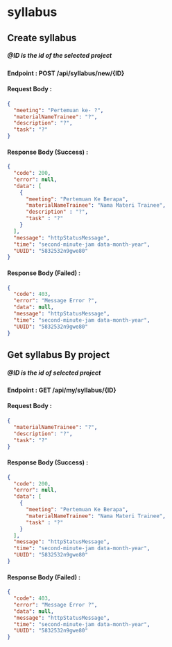 # syllabus

## Create syllabus

##### @ID is the id of the selected project
#### Endpoint : POST /api/syllabus/new/{ID}

#### Request Body :

```json
{
  "meeting": "Pertemuan ke- ?",
  "materialNameTrainee": "?",
  "description": "?",
  "task": "?"
}
```


#### Response Body (Success) :

```json
{
  "code": 200,
  "error": null,
  "data": [
    {
      "meeting": "Pertemuan Ke Berapa",
      "materialNameTrainee": "Nama Materi Trainee",
      "description" : "?",
      "task" : "?"
    }
  ],
  "message": "httpStatusMessage",
  "time": "second-minute-jam data-month-year",
  "UUID": "5832532n9gwe80"
}
```

#### Response Body (Failed) :

```json
{
  "code": 403,
  "error": "Message Error ?",
  "data": null,
  "message": "httpStatusMessage",
  "time": "second-minute-jam data-month-year",
  "UUID": "5832532n9gwe80"
}
```

## Get syllabus By project

##### @ID is the id of selected project
#### Endpoint : GET /api/my/syllabus/{ID}

#### Request Body :

```json
{
  "materialNameTrainee": "?",
  "description": "?",
  "task": "?"
}
```


#### Response Body (Success) :

```json
{
  "code": 200,
  "error": null,
  "data": [
    {
      "meeting": "Pertemuan Ke Berapa",
      "materialNameTrainee": "Nama Materi Trainee",
      "task" : "?"
    }
  ],
  "message": "httpStatusMessage",
  "time": "second-minute-jam data-month-year",
  "UUID": "5832532n9gwe80"
}
```

#### Response Body (Failed) :

```json
{
  "code": 403,
  "error": "Message Error ?",
  "data": null,
  "message": "httpStatusMessage",
  "time": "second-minute-jam data-month-year",
  "UUID": "5832532n9gwe80"
}
```
